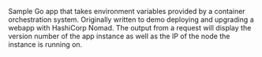 Sample Go app that takes environment variables provided by a container
orchestration system. Originally written to demo deploying and upgrading a
webapp with HashiCorp Nomad. The output from a request will display the version
number of the app instance as well as the IP of the node the instance is running
on.
